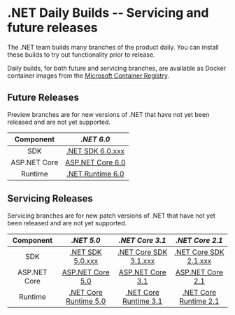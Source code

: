 # .NET Daily Builds -- Servicing and future releases

The .NET team builds many branches of the product daily. You can install these builds to try out functionality prior to release.

Daily builds, for both future and servicing branches, are available as Docker container images from the [Microsoft Container Registry](https://hub.docker.com/_/microsoft-dotnet-nightly/).

## Future Releases

Preview branches are for new versions of .NET that have not yet been released and are not yet supported.

|Component|*.NET 6.0*
|:------:|:------:|
|SDK|[.NET SDK 6.0.xxx](https://github.com/dotnet/installer/blob/main/README.md#installers-and-binaries)
|ASP.NET Core|[ASP.NET Core 6.0](https://github.com/dotnet/aspnetcore/blob/main/docs/DailyBuilds.md)
|Runtime|[.NET Runtime 6.0](https://github.com/dotnet/installer/blob/master/README.md#daily-builds)

## Servicing Releases

Servicing branches are for new patch versions of .NET that have not yet been released and are not yet supported.

|Component|*.NET 5.0*|*.NET Core 3.1*|*.NET Core 2.1*|
|:------:|:------:|:------:|:------:|
|SDK|[.NET SDK 5.0.xxx](https://github.com/dotnet/installer/blob/main/README.md#installers-and-binaries)|[.NET Core SDK 3.1.xxx](https://github.com/dotnet/core-sdk/blob/main/README.md#installers-and-binaries)|[.NET Core SDK 2.1.xxx](https://github.com/dotnet/cli/blob/release/2.1/README.md#installers-and-binaries)|
|ASP.NET Core|[ASP.NET Core 5.0](https://github.com/dotnet/aspnetcore/blob/main/docs/DailyBuilds.md)|[ASP.NET Core 3.1](https://github.com/dotnet/aspnetcore/blob/main/docs/DailyBuilds.md)|[ASP.NET Core 2.1](https://github.com/dotnet/aspnetcore/blob/main/docs/DailyBuilds.md)|
|Runtime|[.NET Core Runtime 5.0](https://github.com/dotnet/installer/blob/master/README.md#daily-builds)|[.NET Core Runtime 3.1](https://github.com/dotnet/core-setup/blob/master/README.md#daily-builds)|[.NET Core Runtime 2.1](https://github.com/dotnet/core-setup/blob/master/README.md#daily-builds)|
